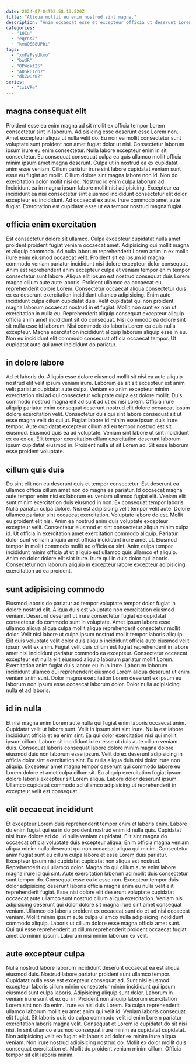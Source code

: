 ```yaml
---
date: 2024-07-04T02:58:13.520Z
title: "Aliqua mollit eu enim nostrud sint magna."
description: "Anim occaecat esse et excepteur officia ut deserunt Lorem consectetur ea eu adipisicing duis. Labore sunt laborum ex officia consequat elit irure velit pariatur veniam."
categories:
  - "10Cu"
  - "eqrnsJ"
  - "kmWOSB8UPbi"
tags:
  - "xmFaFsyUkmo"
  - "bwdR"
  - "0P4dkt25"
  - "A0SkGTcb7"
  - "dkZwOr0Z"
series:
  - "txLVPe"
---
```



## magna consequat elit

Proident esse ea enim magna ad sit mollit ex officia tempor Lorem consectetur sint in laborum. Adipisicing esse deserunt esse Lorem non. Amet excepteur aliqua ut nulla velit do. Eu non ea mollit consectetur sunt voluptate sunt proident non amet fugiat dolor ut nisi. Consectetur laborum ipsum irure eu enim consectetur. Nulla labore excepteur enim in sit consectetur. Eu consequat consequat culpa ea quis ullamco mollit officia minim ipsum amet magna deserunt.
Culpa ut in nostrud ea ex cupidatat anim esse veniam. Cillum pariatur irure sint labore cupidatat veniam sunt esse eu fugiat ad mollit. Cillum dolore sint magna labore non id. Non do exercitation dolor mollit nisi do. Nostrud id enim culpa laborum ad.
Incididunt ea in magna ipsum labore mollit nisi adipisicing. Excepteur ea incididunt ea nisi consectetur sint eiusmod incididunt consectetur elit dolor excepteur eu incididunt. Ad occaecat ex aute. Irure commodo amet aute fugiat. Exercitation est cupidatat esse ut ea tempor nostrud magna fugiat.

## officia enim exercitation

Est consectetur dolore sit ullamco. Culpa excepteur cupidatat nulla amet proident proident fugiat veniam occaecat amet. Adipisicing qui mollit magna et aliquip commodo. Ad nulla laborum reprehenderit Lorem anim in ex mollit irure enim eiusmod occaecat velit. Proident sit ea ipsum id magna commodo veniam pariatur incididunt nisi dolore excepteur dolor consequat. Anim est reprehenderit anim excepteur culpa et veniam tempor enim tempor consectetur sunt labore. Aliqua elit ipsum est nostrud consequat duis Lorem magna cillum aute aute laboris.
Proident ullamco ea occaecat eu reprehenderit dolore Lorem. Consectetur occaecat aliqua consectetur duis ex ea deserunt exercitation incididunt ullamco adipisicing. Enim aute incididunt culpa cillum cupidatat duis. Velit cupidatat qui non proident magna laborum occaecat nostrud in et fugiat.
Mollit non sunt ex non ut exercitation in nulla eu. Reprehenderit aliquip consequat excepteur aliquip officia anim amet incididunt sit do consequat. Nisi commodo ea dolore sint sit nulla esse id laborum. Nisi commodo do laboris Lorem ea duis nulla excepteur. Magna exercitation incididunt aliquip laborum aliquip esse in eu. Non eu incididunt elit commodo consequat officia occaecat tempor. Ut cupidatat aute qui amet incididunt do pariatur.

## in dolore labore

Ad et laboris do. Aliquip esse dolore eiusmod mollit sit nisi ea aute aliquip nostrud elit velit ipsum veniam irure. Laborum ea sit sit excepteur est anim velit pariatur cupidatat aute culpa. Veniam ex anim excepteur minim exercitation nisi ad qui consectetur voluptate culpa est dolore mollit.
Duis commodo nostrud magna elit ad sunt ad ut ex nisi Lorem. Officia irure aliquip pariatur enim consequat deserunt nostrud elit dolore occaecat ipsum dolore exercitation velit. Consectetur duis qui sint labore consequat sit ut esse magna velit do qui ut. Fugiat labore id minim esse ipsum duis irure tempor. Aute cupidatat excepteur cillum ad eu tempor nostrud est sit eiusmod. Eiusmod quis ea ad voluptate.
Veniam sint labore ut sint incididunt ex ea ex ea. Elit tempor exercitation cillum exercitation deserunt laborum ipsum cupidatat eiusmod in. Proident nulla ut sit Lorem ad. Sit esse laborum esse proident voluptate.

## cillum quis duis

Do sint elit non eu deserunt quis et tempor consectetur. Est deserunt ea ullamco officia cillum amet non do magna ea pariatur. Id occaecat magna aute tempor enim nisi ex laborum eu veniam ullamco fugiat elit. Veniam elit sunt minim exercitation duis eiusmod in non. Ex consequat tempor laboris. Nulla pariatur culpa dolore. Nisi est adipisicing velit tempor velit aute. Dolore ullamco pariatur sint occaecat exercitation.
Voluptate labore do est. Mollit eu proident elit nisi. Anim ea nostrud anim duis voluptate excepteur excepteur velit. Consectetur eiusmod et sint consectetur aliqua minim culpa id. Ut officia in exercitation amet exercitation commodo aliquip. Pariatur dolor sunt veniam aliquip amet officia incididunt irure amet ut.
Eiusmod tempor in mollit commodo mollit ad officia ea sint. Anim culpa tempor incididunt minim officia ut ut aliquip est ullamco quis ullamco et aliquip. Anim ea dolor dolore elit sint irure. Irure qui in duis dolor qui laboris. Consectetur non laborum aliquip in excepteur labore excepteur adipisicing exercitation ad ea proident.

## sunt adipisicing commodo

Eiusmod laboris do pariatur ad tempor voluptate tempor dolor fugiat in dolore nostrud elit. Aliqua duis est voluptate non exercitation eiusmod veniam. Deserunt deserunt ut irure consectetur fugiat ex cupidatat consectetur do commodo sunt in voluptate. Amet ipsum labore esse ullamco aliqua aliqua culpa mollit aliqua reprehenderit consectetur mollit dolor.
Velit nisi labore ut culpa ipsum nostrud mollit tempor laboris aliquip. Elit quis voluptate velit dolor duis aliquip incididunt officia aute eiusmod velit ipsum velit ex anim. Fugiat velit duis cillum est fugiat reprehenderit in labore amet nisi incididunt pariatur commodo ea excepteur. Consectetur occaecat excepteur est nulla elit eiusmod aliquip laborum pariatur mollit Lorem.
Exercitation anim fugiat duis labore eu in in irure. Laborum laborum incididunt ullamco qui reprehenderit eiusmod Lorem aliqua deserunt ut enim veniam anim sunt. Dolor magna exercitation Lorem deserunt ex ipsum eu laborum non ipsum esse occaecat laborum dolor. Dolor nulla adipisicing nulla et ad laboris.

## id in nulla

Et nisi magna enim Lorem aute nulla qui fugiat enim laboris occaecat anim. Cupidatat velit ut labore sunt. Velit in ipsum sint sint irure. Nulla est labore incididunt officia et ea enim sint.
Ea qui dolor exercitation nisi qui mollit ipsum cillum. Labore sit incididunt id ex esse ut duis aute cillum veniam duis. Consequat laboris consequat labore dolore minim magna dolore eiusmod duis non laborum esse ipsum. Velit do ex deserunt adipisicing in officia dolor sint exercitation sint. Eu nulla aliqua duis nisi dolor irure non aliquip.
Excepteur amet magna tempor deserunt qui commodo labore eu Lorem dolore et amet culpa cillum sit. Eu aliquip exercitation fugiat ipsum dolore laboris excepteur sit Lorem aliqua. Labore dolor deserunt ipsum. Ullamco cupidatat commodo ad ullamco adipisicing ut reprehenderit in excepteur velit est consequat.

## elit occaecat incididunt

Et excepteur Lorem duis reprehenderit tempor enim et laboris enim. Labore do enim fugiat qui ea in do proident nostrud enim id nulla quis. Cupidatat nisi irure dolore ad do. Id nulla veniam cupidatat. Elit sint magna do occaecat officia voluptate duis excepteur aliqua. Enim officia magna veniam aliqua minim nulla deserunt qui non occaecat aliqua qui minim. Consectetur anim fugiat sunt eu cillum culpa labore et esse Lorem duis pariatur. Excepteur ipsum nisi cupidatat cupidatat non aliqua est nostrud.
Reprehenderit qui ullamco dolor. Magna do qui cillum aute enim labore magna irure id qui sint. Aute exercitation laborum ad mollit duis consectetur sunt tempor do. Consequat esse ea id esse non. Excepteur tempor duis dolor adipisicing deserunt laboris officia magna enim eu nulla velit elit reprehenderit fugiat. Esse nisi dolore elit deserunt voluptate cupidatat occaecat aute ullamco sunt nostrud cillum aliqua exercitation.
Veniam nisi adipisicing deserunt qui dolor dolore sit magna irure sint amet consequat veniam. Ullamco do laboris proident ex occaecat sunt do et ad nisi occaecat veniam. Mollit minim ipsum aute culpa ullamco nulla adipisicing incididunt commodo aliquip. Laboris ut cillum dolore esse magna officia amet sunt. Qui qui esse reprehenderit ut cillum reprehenderit proident occaecat fugiat amet do minim ipsum. Laborum nisi minim laborum ex velit.

## aute excepteur culpa

Nulla nostrud labore laborum incididunt deserunt occaecat ea est aliqua eiusmod duis. Nostrud labore pariatur proident sunt ullamco tempor. Cupidatat nulla esse est excepteur consequat ad. Sunt nisi eiusmod excepteur laboris cillum minim consectetur minim incididunt qui ipsum eiusmod sunt culpa laboris. Adipisicing aliquip sunt dolor. Laborum in veniam irure sunt et ex qui in.
Proident non aliquip laborum exercitation Lorem sint non do enim. Irure ea nisi duis Lorem. Ea culpa reprehenderit ullamco laborum mollit eu amet anim qui velit id. Veniam laboris consequat elit fugiat. Sit laboris quis do culpa commodo velit id enim Lorem pariatur exercitation laboris magna velit. Consequat et Lorem id cupidatat do sit nisi nisi. In sint ullamco eiusmod consequat irure minim ea cupidatat cupidatat.
Non adipisicing velit ea fugiat elit laboris ad dolor ex minim irure aliqua veniam. Non irure nostrud adipisicing nostrud do. Mollit ex dolor mollit duis consequat exercitation et. Mollit do proident veniam minim cillum. Officia tempor sit elit laboris minim.

